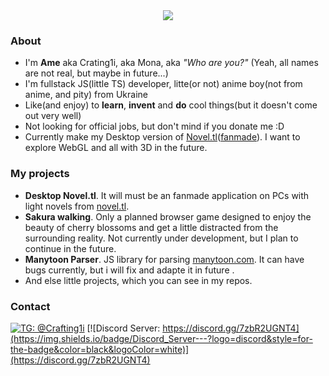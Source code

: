 
<div align="center">
  <img src="https://github-readme-stats.vercel.app/api?username=Crafting1i&show_icons=true&count_private=true" />
</div>

### About
- I'm **Ame** aka Crating1i, aka Mona, aka *"Who are you?"* (Yeah, all names are not real, but maybe in future...)
- I'm fullstack JS(little TS) developer, litte(or not) anime boy(not from anime, and pity) from Ukraine
- Like(and enjoy) to **learn**, **invent** and **do** cool things(but it doesn't come out very well)
- Not looking for official jobs, but don't mind if you donate me :D
- Currently make my Desktop version of [Novel.tl](https://novel.tl/)([fanmade](https://novel-tl.herokuapp.com/)). I want to explore WebGL and all with 3D in the future.

### My projects
- **Desktop Novel.tl**. It will must be an fanmade application on PCs with light novels from [novel.tl](https://novel.tl/).
- **Sakura walking**. Only a planned browser game designed to enjoy the beauty of cherry blossoms and get a little distracted from the surrounding reality. Not currently under development, but I plan to continue in the future.
- **Manytoon Parser**. JS library for parsing [manytoon.com](https://manytoon.com/). It can have bugs currently, but i will fix and adapte it in future .
- And else little projects, which you can see in my repos.


### Contact
[![TG: @Crafting1i](https://img.shields.io/badge/Telegram---?logo=telegram&style=for-the-badge&color=blue)](https://t.me/Amesudesu)
[![Discord Server: https://discord.gg/7zbR2UGNT4](https://img.shields.io/badge/Discord_Server---?logo=discord&style=for-the-badge&color=black&logoColor=white)](https://discord.gg/7zbR2UGNT4)
